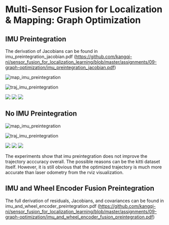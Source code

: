 # Multi-Sensor Fusion for Localization & Mapping: Graph Optimization 

## IMU Preintegration

The derivation of Jacobians can be found in imu_preintegration_jacobian.pdf (https://github.com/kangqi-ni/sensor_fusion_for_localization_learning/blob/master/assignments/09-graph-optimization/imu_preintegration_jacobian.pdf)

![map_imu_preintegration](https://github.com/kangqi-ni/sensor_fusion_for_localization_learning/blob/master/assignments/09-graph-optimization/docs/map_imu_preintegration.png)

![traj_imu_preintegration](https://github.com/kangqi-ni/sensor_fusion_for_localization_learning/blob/master/assignments/09-graph-optimization/docs/traj_imu_preintegration.png)

<img src="https://github.com/kangqi-ni/sensor_fusion_for_localization_learning/blob/master/assignments/09-graph-optimization/docs/ape_imu_preintegration.png">

<img src="https://github.com/kangqi-ni/sensor_fusion_for_localization_learning/blob/master/assignments/09-graph-optimization/docs/imu_preintegration_raw.png">

<img src="https://github.com/kangqi-ni/sensor_fusion_for_localization_learning/blob/master/assignments/09-graph-optimization/docs/imu_preintegration_map.png">

## No IMU Preintegration

![map_imu_preintegration](https://github.com/kangqi-ni/sensor_fusion_for_localization_learning/blob/master/assignments/09-graph-optimization/docs/map_no_imu_preintegration.png)

![traj_imu_preintegration](https://github.com/kangqi-ni/sensor_fusion_for_localization_learning/blob/master/assignments/09-graph-optimization/docs/traj_no_imu_preintegration.png)

<img src="https://github.com/kangqi-ni/sensor_fusion_for_localization_learning/blob/master/assignments/09-graph-optimization/docs/ape_no_imu_preintegration.png">

<img src="https://github.com/kangqi-ni/sensor_fusion_for_localization_learning/blob/master/assignments/09-graph-optimization/docs/no_imu_preintegration_raw.png">

<img src="https://github.com/kangqi-ni/sensor_fusion_for_localization_learning/blob/master/assignments/09-graph-optimization/docs/no_imu_preintegration_map.png">

The experiments show that imu preintegration does not improve the trajectory acccuracy overall. The possible reasons can be the kitti dataset itself. However, it is still obvious that the optimized trajectory is much more accurate than laser odometry from the rviz visualization. 

## IMU and Wheel Encoder Fusion Preintegration

The full derivation of residuals, Jacobians, and covariances can be found in imu_and_wheel_encoder_preintegration.pdf (https://github.com/kangqi-ni/sensor_fusion_for_localization_learning/blob/master/assignments/09-graph-optimization/imu_and_wheel_encoder_fusion_preintegration.pdf)

